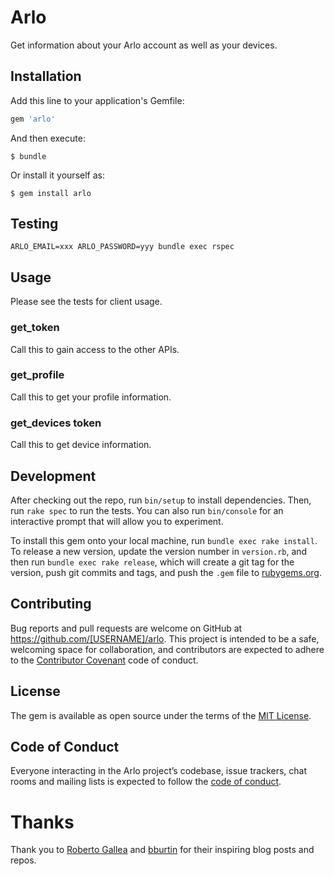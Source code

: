 # Arlo

Get information about your Arlo account as well as your devices.

## Installation

Add this line to your application's Gemfile:

```ruby
gem 'arlo'
```

And then execute:

    $ bundle

Or install it yourself as:

    $ gem install arlo

## Testing

    ARLO_EMAIL=xxx ARLO_PASSWORD=yyy bundle exec rspec

## Usage

Please see the tests for client usage.

### get_token

Call this to gain access to the other APIs.

### get_profile

Call this to get your profile information.

### get_devices token

Call this to get device information.

## Development

After checking out the repo, run `bin/setup` to install dependencies. Then, run `rake spec` to run the tests. You can also run `bin/console` for an interactive prompt that will allow you to experiment.

To install this gem onto your local machine, run `bundle exec rake install`. To release a new version, update the version number in `version.rb`, and then run `bundle exec rake release`, which will create a git tag for the version, push git commits and tags, and push the `.gem` file to [rubygems.org](https://rubygems.org).

## Contributing

Bug reports and pull requests are welcome on GitHub at https://github.com/[USERNAME]/arlo. This project is intended to be a safe, welcoming space for collaboration, and contributors are expected to adhere to the [Contributor Covenant](http://contributor-covenant.org) code of conduct.

## License

The gem is available as open source under the terms of the [MIT License](https://opensource.org/licenses/MIT).

## Code of Conduct

Everyone interacting in the Arlo project’s codebase, issue trackers, chat rooms and mailing lists is expected to follow the [code of conduct](https://github.com/[USERNAME]/arlo/blob/master/CODE_OF_CONDUCT.md).

# Thanks

Thank you to [Roberto Gallea](http://www.robertogallea.com/blog/netgear-arlo-api) and [bburtin](https://github.com/bburtin/arlo-api) for their inspiring blog posts and repos.
